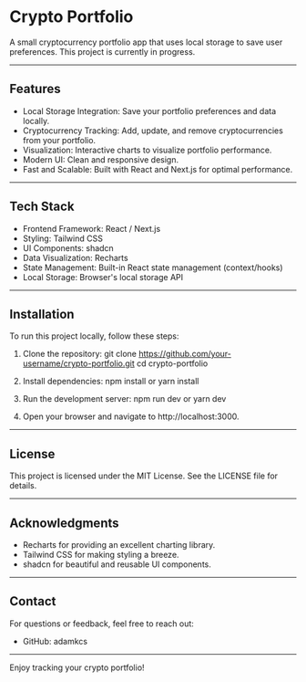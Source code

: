 # Crypto Portfolio

A small cryptocurrency portfolio app that uses local storage to save user preferences. This project is currently in progress.

---

## Features

- Local Storage Integration: Save your portfolio preferences and data locally.
- Cryptocurrency Tracking: Add, update, and remove cryptocurrencies from your portfolio.
- Visualization: Interactive charts to visualize portfolio performance.
- Modern UI: Clean and responsive design.
- Fast and Scalable: Built with React and Next.js for optimal performance.

---

## Tech Stack

- Frontend Framework: React / Next.js
- Styling: Tailwind CSS
- UI Components: shadcn
- Data Visualization: Recharts
- State Management: Built-in React state management (context/hooks)
- Local Storage: Browser's local storage API

---

## Installation

To run this project locally, follow these steps:

1. Clone the repository:
git clone https://github.com/your-username/crypto-portfolio.git
cd crypto-portfolio

2. Install dependencies:
npm install
or
yarn install

3. Run the development server:
npm run dev
or
yarn dev


4. Open your browser and navigate to http://localhost:3000.

---


## License

This project is licensed under the MIT License. See the LICENSE file for details.

---

## Acknowledgments

- Recharts for providing an excellent charting library.
- Tailwind CSS for making styling a breeze.
- shadcn for beautiful and reusable UI components.

---

## Contact

For questions or feedback, feel free to reach out:

- GitHub: adamkcs

---

Enjoy tracking your crypto portfolio!
